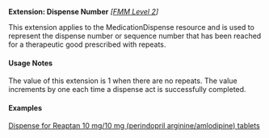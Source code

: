 **Extension: Dispense Number** *[[FMM Level 2](guidance.html)]*

This extension applies to the MedicationDispense resource and is used to represent the dispense number or sequence number that has been reached for a therapeutic good prescribed with repeats.

#### Usage Notes
The value of this extension is 1 when there are no repeats. The value increments by one each time a dispense act is successfully completed.

#### Examples

[Dispense for Reaptan 10 mg/10 mg (perindopril arginine/amlodipine) tablets](MedicationDispense-medicationdispense-example0.html)